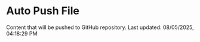 # Auto Push File

Content that will be pushed to GitHub repository.
Last updated: 08/05/2025, 04:18:29 PM